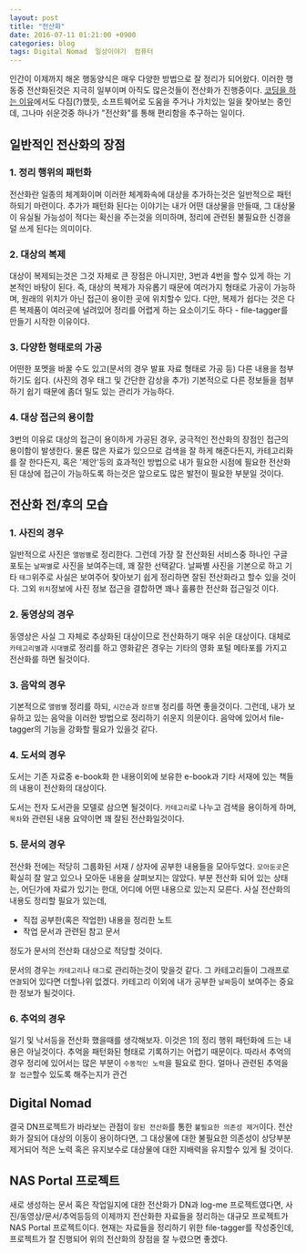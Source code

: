 ```yaml
---
layout: post
title: "전산화"
date: 2016-07-11 01:21:00 +0900
categories: blog
tags: Digital Nomad  일상이야기  컴퓨터
---
```


인간이 이제까지 해온 행동양식은 매우 다양한 방법으로 잘 정리가 되어왔다. 이러한 행동중 전산화된것은 지극히 일부이며 아직도 많은것들이 전산화가 진행중이다. [코딩을 하는 이유](/blog/2016/07/11/코딩을-하는-이유.html)에서도 다짐(?)했듯, 소프트웨어로 도움을 주거나 가치있는 일을 찾아보는 중인데, 그나마 쉬운것중 하나가 "전산화"를 통해 편리함을 추구하는 일이다.

일반적인 전산화의 장점
-----------------

### 1. 정리 행위의 패턴화

전산화란 일종의 체계화이며 이러한 체계화속에 대상을 추가하는것은 일반적으로 패턴하되기 마련이다. 추가가 패턴화 된다는 이야기는 내가 어떤 대상물을 만들때, 그 대상물이 유실될 가능성이 적다는 확신을 주는것을 의미하며, 정리에 관련된 불필요한 신경을 덜 쓰게 된다는 의미이다.

### 2. 대상의 복제

대상이 복제되는것은 그것 자체로 큰 장점은 아니지만, 3번과 4번을 할수 있게 하는 기본적인 바탕이 된다. 즉, 대상의 복제가 자유롭기 때문에 여러가지 형태로 가공이 가능하며, 원래의 위치가 아닌 접근이 용이한 곳에 위치할수 있다. 다만, 복제가 쉽다는 것은 다른 복제품이 여러곳에 널려있어 정리를 어렵게 하는 요소이기도 하다 - file-tagger를 만들기 시작한 이유이다.

### 3. 다양한 형태로의 가공

어떤한 포멧을 바꿀 수도 있고(문서의 경우 발표 자료 형태로 가공 등) 다른 내용을 첨부하기도 쉽다. (사진의 경우 태그 및 간단한 감상을 추가) 기본적으로 다른 정보들을 첨부하기 쉽기 때문에 좀더 밀도 있는 관리가 가능하다.

### 4. 대상 접근의 용이함

3번의 이유로 대상의 접근이 용이하게 가공된 경우, 궁극적인 전산화의 장점인 접근의 용이함이 발생한다. 물론 많은 자료가 있으므로 검색을 잘 하게 해준다든지, 카테고리화를 잘 한다든지, 혹은 '제안'등의 효과적인 방법으로 내가 필요한 시점에 필요한 전산화된 대상에 접근이 가능하도록 하는것은 앞으로도 많은 발전이 필요한 부분일 것이다.

전산화 전/후의 모습
---------------

### 1. 사진의 경우

일반적으로 사진은 ``앨범별``로 정리한다. 그런데 가장 잘 전산화된 서비스중 하나인 구글 포토는 ``날짜별``로 사진을 보여주는데, 꽤 잘한 선택같다. 날짜별 사진을 기본으로 하고 기타 ``태그``위주로 사실은 보여주어 찾아보기 쉽게 정리하면 잘된 전산화라고 할수 있을 것이다. 그외 ``위치``정보에 사진 정보 접근을 결합하면 꽤나 훌륭한 전산화 접근일것 이다.

### 2. 동영상의 경우

동영상은 사실 그 자체로 추상화된 대상이므로 전산화하기 매우 쉬운 대상이다. 대체로 ``카테고리별``과 ``시대별``로 정리를 하고 영화같은 경우는 기타의 영화 포털 메타포를 가지고 전산화를 하면 될것이다.

### 3. 음악의 경우

기본적으로 ``앨범별`` 정리를 하되, ``시간순``과 ``장르별`` 정리를 하면 좋을것이다. 그런데, 내가 보유하고 있는 음악을 이러한 방법으로 정리하기 쉬운지 의문이다. 음악에 있어서 file-tagger의 기능을 강화할 필요가 있을것 같다.

### 4. 도서의 경우

도서는 기존 자료중 e-book화 한 내용이외에 보유한 e-book과 기타 서재에 있는 책들의 내용이 전산화의 대상이다.

도서는 전자 도서관을 모델로 삼으면 될것이다. ``카테고리``로 나누고 검색을 용이하게 하며, ``목차``와 관련된 내용 요약이면 꽤 잘된 전산화일것이다.

### 5. 문서의 경우

전산화 전에는 적당히 그룹화된 서재 / 상자에 공부한 내용들을 모아두었다. ``모아둔곳``은 확실히 잘 알고 있으나 모아둔 내용을 살펴보지는 않았다. 부분 전산화 되어 있는 상태는, 어딘가에 자료가 있기는 한대, 어디에 어떤 내용으로 있는지 모른다. 사실 전산화의 내용도 정리할 필요가 있는데,

 * 직접 공부한(혹은 작업한) 내용을 정리한 노트
 * 작업 문서과 관련된 참고 문서

정도가 문서의 전산화 대상으로 적당할 것이다.

문서의 경우는 ``카테고리``나 ``태그``로 관리하는것이 맞을것 같다. 그 카테고리들이 그래프로 ``연결``되어 있다면 더할나위 없겠다. 카테고리 이외에 내가 공부한 ``날짜``등이 보여주는 중요한 정보가 될것이다.

### 6. 추억의 경우

일기 및 낙서등을 전산화 했을때를 생각해보자. 이것은 1의 정리 행위 패턴화에 드는 내용은 아닐것이다. 추억을 패턴화된 형태로 기록하기는 어렵기 때문이다. 따라서 추억의 경우 정리에 있어서는 많은 부분이 ``수동적인 노력``을 필요로 한다. 얼마나 관련된 추억을 ``잘 접근``할수 있도록 해주는지가 관건


Digital Nomad
--------------

결국 DN프로젝트가 바라보는 관점이 ``잘된 전산화``를 통한 ``불필요한 의존성 제거``이다. 전산화가 잘되어 대상의 이동이 용이하다면, 그 대상물에 대한 불필요한 의존성이 상당부분 제거되어 적은 노력 혹은 유지보수로 대상물에 대한 지배력을 유지할수 있게 될 것이다.

NAS Portal 프로젝트
-----------------

새로 생성하는 문서 혹은 작업일지에 대한 전산화가 DN과 log-me 프로젝트였다면, 사진/동영상/문서/추억등등의 이제까지 전산화한 자료들을 정리하는 대규모 프로젝트가 NAS Portal 프로젝트이다. 현재는 자료들을 정리하기 위한 file-tagger를 작성중인데, 프로젝트가 잘 진행되어 위의 전산화의 장점을 잘 누렸으면 좋겠다.


